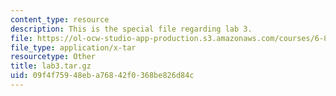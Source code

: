 ```yaml
---
content_type: resource
description: This is the special file regarding lab 3.
file: https://ol-ocw-studio-app-production.s3.amazonaws.com/courses/6-828-operating-system-engineering-fall-2012/09f4f75948eba76842f0368be826d84c_lab3.tar.gz
file_type: application/x-tar
resourcetype: Other
title: lab3.tar.gz
uid: 09f4f759-48eb-a768-42f0-368be826d84c
---
```

